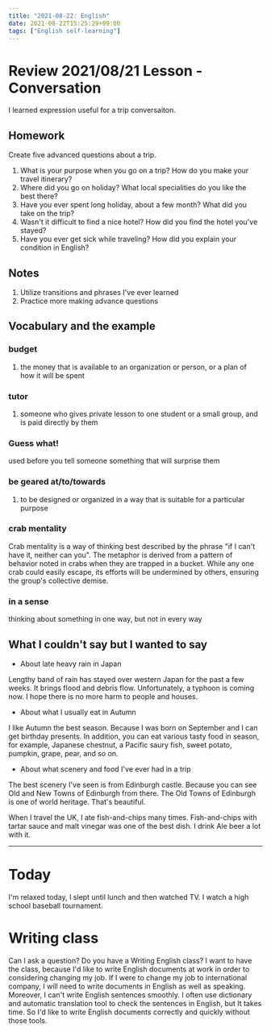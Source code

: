 ```yaml
---
title: "2021-08-22: English"
date: 2021-08-22T15:25:29+09:00
tags: ["English self-learning"]
---
```

# Review 2021/08/21 Lesson - Conversation

I learned expression useful for a trip conversaiton.

## Homework
Create five advanced questions about a trip.

1. What is your purpose when you go on a trip? How do you make your travel itinerary?
1. Where did you go on holiday? What local specialities do you like the best there?
2. Have you ever spent long holiday, about a few month? What did you take on the trip?
3. Wasn't it difficult to find a nice hotel? How did you find the hotel you've stayed?
4. Have you ever get sick while traveling? How did you explain your condition in English?

## Notes
1. Utilize transitions and phrases I've ever learned
2. Practice more making advance questions

## Vocabulary and the example

### budget
1. the money that is available to an organization or person, or a plan of how it will be spent

### tutor
1. someone who gives private lesson to one student or a small group, and is paid directly by them

### Guess what!
used before you tell someone something that will surprise them

### be geared at/to/towards
1. to be designed or organized in a way that is suitable for a particular purpose

### crab mentality
Crab mentality is a way of thinking best described by the phrase "if I can't have it, neither can you". The metaphor is derived from a pattern of behavior noted in crabs when they are trapped in a bucket. While any one crab could easily escape, its efforts will be undermined by others, ensuring the group's collective demise.

### in a sense
thinking about something in one way, but not in every way

## What I couldn't say but I wanted to say

* About late heavy rain in Japan

Lengthy band of rain has stayed over western Japan for the past a few weeks. It brings flood and debris flow.
Unfortunately, a typhoon is coming now.
I hope there is no more harm to people and houses.

* About what I usually eat in Autumn

I like Autumn the best season.
Because I was born on September and I can get birthday presents.
In addition, you can eat various tasty food in season, for example, Japanese chestnut, a Pacific saury fish, sweet potato, pumpkin, grape, pear, and so on.

* About what scenery and food I've ever had in a trip

The best scenery I've seen is from Edinburgh castle.
Because you can see Old and New Towns of Edinburgh from there.
The Old Towns of Edinburgh is one of world heritage.
That's beautiful.

When I travel the UK, I ate fish-and-chips many times.
Fish-and-chips with tartar sauce and malt vinegar was one of the best dish.
I drink Ale beer a lot with it.

---

# Today
I'm relaxed today, I slept until lunch and then watched TV.
I watch a high school baseball tournament.

# Writing class
Can I ask a question?
Do you have a Writing English class?
I want to have the class, because I'd like to write English documents at work in order to considering changing my job.
If I were to change my job to international company, I will need to write documents in English as well as speaking.
Moreover, I can't write English sentences smoothly.
I often use dictionary and automatic translation tool to check the sentences in English, but It takes time.
So I'd like to write English documents correctly and quickly without those tools.
